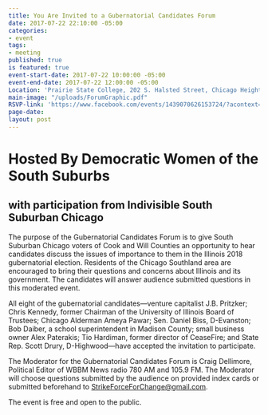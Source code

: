 ```yaml
---
title: You Are Invited to a Gubernatorial Candidates Forum
date: 2017-07-22 22:10:00 -05:00
categories:
- event
tags:
- meeting
published: true
is featured: true
event-start-date: 2017-07-22 10:00:00 -05:00
event-end-date: 2017-07-22 12:00:00 -05:00
Location: 'Prairie State College, 202 S. Halsted Street, Chicago Heights, IL 60411 '
main-image: "/uploads/ForumGraphic.pdf"
RSVP-link: 'https://www.facebook.com/events/1439070626153724/?acontext=%7B%22source%22%3A5%2C%22page_id_source%22%3A144156562311309%2C%22action_history%22%3A[%7B%22surface%22%3A%22page%22%2C%22mechanism%22%3A%22main_list%22%2C%22extra_data%22%3A%22%7B%5C%22page_id%5C%22%3A144156562311309%2C%5C%22tour_id%5C%22%3Anull%7D%22%7D]%2C%22has_source%22%3Atrue%7D '
page-date: 
layout: post
---
```


# Hosted By Democratic Women of the South Suburbs
## with participation from Indivisible South Suburban Chicago

The purpose of the Gubernatorial Candidates Forum is to give South Suburban Chicago voters of Cook and Will Counties an opportunity to hear candidates discuss the issues of importance to them in the Illinois 2018 gubernatorial election. Residents of the Chicago Southland area are encouraged to bring their questions and concerns about Illinois and its government. The candidates will answer audience submitted questions in this moderated event. 

All eight of the gubernatorial candidates—venture capitalist J.B. Pritzker; Chris Kennedy, former Chairman of the University of Illinois Board of Trustees; Chicago Alderman Ameya Pawar; Sen. Daniel Biss, D-Evanston; Bob Daiber, a school superintendent in Madison County; small business owner Alex Paterakis; Tio Hardiman, former director of CeaseFire; and State Rep. Scott Drury, D-Highwood—have accepted the invitation to participate. 

The Moderator for the Gubernatorial Candidates Forum is Craig Dellimore, Political Editor of WBBM News radio 780 AM and 105.9 FM. The Moderator will choose questions submitted by the audience on provided index cards or submitted beforehand to StrikeForceForChange@gmail.com. 

The event is free and open to the public. 